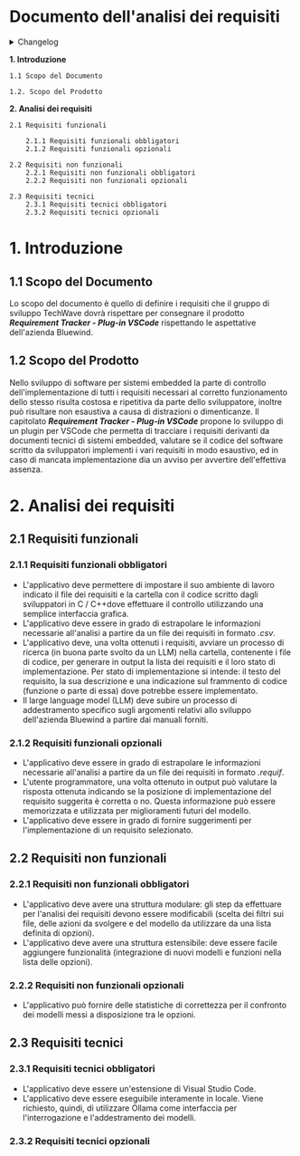 # Documento dell'analisi dei requisiti

<details>
  <summary>Changelog</summary>

| Data | Versione | Descrizione | Autore | Data Verifica | Verificatore |
|------|----------|-------------|---------|------------------|-------------|
| 13/12/2024 | 0.1.0 | Prima stesura del documento | Pistori Gaia | ??/12/2024 | ?revisore |

</details>

**1. Introduzione**

    1.1 Scopo del Documento

    1.2. Scopo del Prodotto

**2. Analisi dei requisiti**

	2.1 Requisiti funzionali 

		2.1.1 Requisiti funzionali obbligatori
		2.1.2 Requisiti funzionali opzionali

	2.2 Requisiti non funzionali 
		2.2.1 Requisiti non funzionali obbligatori
		2.2.2 Requisiti non funzionali opzionali

	2.3 Requisiti tecnici 
		2.3.1 Requisiti tecnici obbligatori
		2.3.2 Requisiti tecnici opzionali

# 1. Introduzione

## 1.1 Scopo del Documento

Lo scopo del documento è quello di definire i requisiti che il gruppo di sviluppo TechWave dovrà rispettare per consegnare il prodotto ***Requirement Tracker - Plug-in VSCode*** rispettando le aspettative dell'azienda Bluewind.

## 1.2 Scopo del Prodotto

Nello sviluppo di software per sistemi embedded la parte di controllo dell'implementazione di tutti i requisiti necessari al corretto funzionamento dello stesso risulta costosa e ripetitiva da parte dello sviluppatore, inoltre può risultare non esaustiva a causa di distrazioni o dimenticanze. Il capitolato ***Requirement Tracker - Plug-in VSCode*** propone lo sviluppo di un plugin per VSCode che permetta di tracciare i requisiti derivanti da documenti tecnici di sistemi embedded, valutare se il codice del software scritto da sviluppatori implementi i vari requisiti in modo esaustivo, ed in caso di mancata implementazione dia un avviso per avvertire dell'effettiva assenza.

# 2. Analisi dei requisiti

## 2.1 Requisiti funzionali 

### 2.1.1 Requisiti funzionali obbligatori
- L'applicativo deve permettere di impostare il suo ambiente di lavoro indicato il file dei requisiti e la cartella con il codice scritto dagli sviluppatori in C / C++dove effettuare il controllo utilizzando una semplice interfaccia grafica.
- L'applicativo deve essere in grado di estrapolare le informazioni necessarie all'analisi a partire da un file dei requisiti in formato *.csv*.
- L'applicativo deve, una volta ottenuti i requisiti, avviare un processo di ricerca (in buona parte svolto da un LLM) nella cartella, contenente i file di codice, per generare in output la lista dei requisiti e il loro stato di implementazione. Per stato di implementazione si intende: il testo del requisito, la sua descrizione e una indicazione sul frammento di codice (funzione o parte di essa) dove potrebbe essere implementato.
- Il large language model (LLM) deve subire un processo di addestramento specifico sugli argomenti relativi allo sviluppo dell'azienda Bluewind a partire dai manuali forniti.

### 2.1.2 Requisiti funzionali opzionali
- L'applicativo deve essere in grado di estrapolare le informazioni necessarie all'analisi a partire da un file dei requisiti in formato *.requif*.
- L'utente programmatore, una volta ottenuto in output può valutare la risposta ottenuta indicando se la posizione di implementazione del requisito suggerita è corretta o no. Questa informazione può essere memorizzata e utilizzata per miglioramenti futuri del modello.
- L'applicativo deve essere in grado di fornire suggerimenti per l'implementazione di un requisito selezionato.

## 2.2 Requisiti non funzionali 
		
### 2.2.1 Requisiti non funzionali obbligatori
- L'applicativo deve avere una struttura modulare: gli step da effettuare per l'analisi dei requisiti devono essere modificabili (scelta dei filtri sui file, delle azioni da svolgere e del modello da utilizzare da una lista definita di opzioni).
- L'applicativo deve avere una struttura estensibile: deve essere facile aggiungere funzionalità (integrazione di nuovi modelli e funzioni nella lista delle opzioni).

### 2.2.2 Requisiti non funzionali opzionali
- L'applicativo può fornire delle statistiche di correttezza per il confronto dei modelli messi a disposizione tra le opzioni.

## 2.3 Requisiti tecnici

### 2.3.1 Requisiti tecnici obbligatori

- L'applicativo deve essere un'estensione di Visual Studio Code.
- L'applicativo deve essere eseguibile interamente in locale. Viene richiesto, quindi, di utilizzare Ollama come interfaccia per l'interrogazione e l'addestramento dei modelli.


### 2.3.2 Requisiti tecnici opzionali


